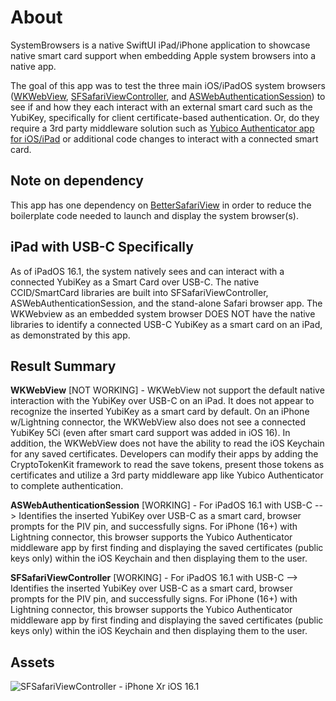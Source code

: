 # About
SystemBrowsers is a native SwiftUI iPad/iPhone application to showcase native smart card support when embedding Apple system browsers into a native app.

The goal of this app was to test the three main iOS/iPadOS system browsers ([WKWebView](https://developer.apple.com/documentation/webkit/wkwebview), [SFSafariViewController](https://developer.apple.com/documentation/safariservices/sfsafariviewcontroller), and [ASWebAuthenticationSession](https://developer.apple.com/documentation/authenticationservices/aswebauthenticationsession)) to see if and how they each interact with an external smart card such as the YubiKey, specifically for client certificate-based authentication. Or, do they require a 3rd party middleware solution such as [Yubico Authenticator app for iOS/iPad](https://apps.apple.com/us/app/yubico-authenticator/id1476679808) or additional code changes to interact with a connected smart card. 

## Note on dependency
This app has one dependency on [BetterSafariView](https://github.com/stleamist/BetterSafariView) in order to reduce the boilerplate code needed to launch and display the system browser(s).

## iPad with USB-C Specifically
As of iPadOS 16.1, the system natively sees and can interact with a connected YubiKey as a Smart Card over USB-C. The native CCID/SmartCard libraries are built into SFSafariViewController, ASWebAuthenticationSession, and the stand-alone Safari browser app. The WKWebview as an embedded system browser DOES NOT have the native libraries to identify a connected USB-C YubiKey as a smart card on an iPad, as demonstrated by this app.

## Result Summary
**WKWebView** [NOT WORKING] - WKWebView not support the default native interaction with the YubiKey over USB-C on an iPad. It does not appear to recognize the inserted YubiKey as a smart card by default. On an iPhone w/Lightning connector, the WKWebView also does not see a connected YubiKey 5Ci (even after smart card support was added in iOS 16). In addition, the WKWebView does not have the ability to read the iOS Keychain for any saved certificates. Developers can modify their apps by adding the CryptoTokenKit framework to read the save tokens, present those tokens as certificates and utilize a 3rd party middleware app like Yubico Authenticator to complete authentication.

**ASWebAuthenticationSession** [WORKING] - For iPadOS 16.1 with USB-C --> Identifies the inserted YubiKey over USB-C as a smart card, browser prompts for the PIV pin, and successfully signs. For iPhone (16+) with Lightning connector, this browser supports the Yubico Authenticator middleware app by first finding and displaying the saved certificates (public keys only) within the iOS Keychain and then displaying them to the user.

**SFSafariViewController** [WORKING] - For iPadOS 16.1 with USB-C --> Identifies the inserted YubiKey over USB-C as a smart card, browser prompts for the PIV pin, and successfully signs. For iPhone (16+) with Lightning connector, this browser supports the Yubico Authenticator middleware app by first finding and displaying the saved certificates (public keys only) within the iOS Keychain and then displaying them to the user.

## Assets
![SFSafariViewController - iPhone Xr iOS 16.1](/assets/videos/SFSafariViewController-iOS16.gif)
